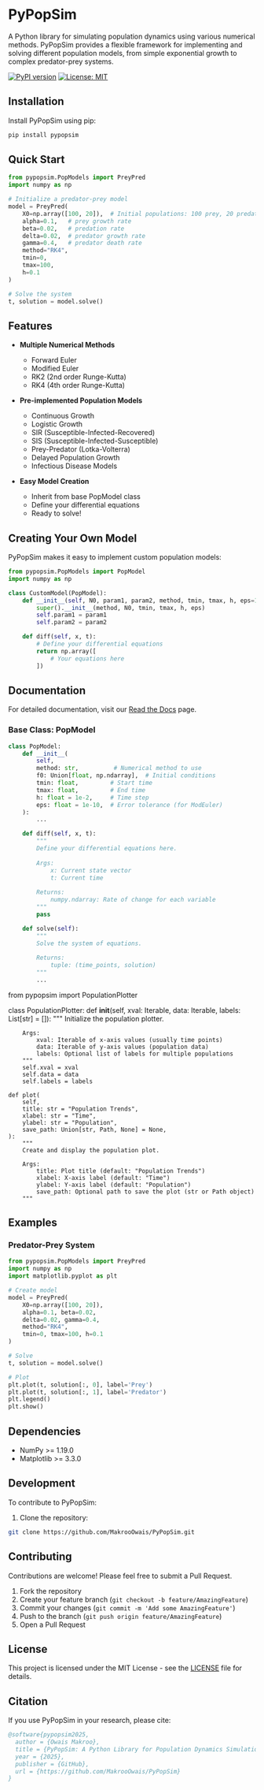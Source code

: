 # PyPopSim

A Python library for simulating population dynamics using various numerical methods. PyPopSim provides a flexible framework for implementing and solving different population models, from simple exponential growth to complex predator-prey systems.

[![PyPI version](https://badge.fury.io/py/pypopsim.svg)](https://badge.fury.io/py/pypopsim)
[![License: MIT](https://img.shields.io/badge/License-MIT-yellow.svg)](https://opensource.org/licenses/MIT)

## Installation

Install PyPopSim using pip:

```bash
pip install pypopsim
```

## Quick Start

```python
from pypopsim.PopModels import PreyPred
import numpy as np

# Initialize a predator-prey model
model = PreyPred(
    X0=np.array([100, 20]),  # Initial populations: 100 prey, 20 predators
    alpha=0.1,   # prey growth rate
    beta=0.02,   # predation rate
    delta=0.02,  # predator growth rate
    gamma=0.4,   # predator death rate
    method="RK4",
    tmin=0,
    tmax=100,
    h=0.1
)

# Solve the system
t, solution = model.solve()
```

## Features

- **Multiple Numerical Methods**
  - Forward Euler
  - Modified Euler
  - RK2 (2nd order Runge-Kutta)
  - RK4 (4th order Runge-Kutta)

- **Pre-implemented Population Models**
  - Continuous Growth
  - Logistic Growth
  - SIR (Susceptible-Infected-Recovered)
  - SIS (Susceptible-Infected-Susceptible)
  - Prey-Predator (Lotka-Volterra)
  - Delayed Population Growth
  - Infectious Disease Models

- **Easy Model Creation**
  - Inherit from base PopModel class
  - Define your differential equations
  - Ready to solve!

## Creating Your Own Model

PyPopSim makes it easy to implement custom population models:

```python
from pypopsim.PopModels import PopModel
import numpy as np

class CustomModel(PopModel):
    def __init__(self, N0, param1, param2, method, tmin, tmax, h, eps=1e-10):
        super().__init__(method, N0, tmin, tmax, h, eps)
        self.param1 = param1
        self.param2 = param2

    def diff(self, x, t):
        # Define your differential equations
        return np.array([
            # Your equations here
        ])
```

## Documentation

For detailed documentation, visit our [Read the Docs](https://pypopsim.readthedocs.io/) page.

### Base Class: PopModel

```python
class PopModel:
    def __init__(
        self,
        method: str,          # Numerical method to use
        f0: Union[float, np.ndarray],  # Initial conditions
        tmin: float,         # Start time
        tmax: float,         # End time
        h: float = 1e-2,     # Time step
        eps: float = 1e-10,  # Error tolerance (for ModEuler)
    ):
        ...

    def diff(self, x, t):
        """
        Define your differential equations here.
        
        Args:
            x: Current state vector
            t: Current time
            
        Returns:
            numpy.ndarray: Rate of change for each variable
        """
        pass

    def solve(self):
        """
        Solve the system of equations.
        
        Returns:
            tuple: (time_points, solution)
        """
        ...
```

from pypopsim import PopulationPlotter

class PopulationPlotter:
    def __init__(self, xval: Iterable, data: Iterable, labels: List[str] = []):
        """
        Initialize the population plotter.
        
        Args:
            xval: Iterable of x-axis values (usually time points)
            data: Iterable of y-axis values (population data)
            labels: Optional list of labels for multiple populations
        """
        self.xval = xval
        self.data = data
        self.labels = labels

    def plot(
        self,
        title: str = "Population Trends",
        xlabel: str = "Time",
        ylabel: str = "Population",
        save_path: Union[str, Path, None] = None,
    ):
        """
        Create and display the population plot.
        
        Args:
            title: Plot title (default: "Population Trends")
            xlabel: X-axis label (default: "Time")
            ylabel: Y-axis label (default: "Population")
            save_path: Optional path to save the plot (str or Path object)
        """

## Examples

### Predator-Prey System

```python
from pypopsim.PopModels import PreyPred
import numpy as np
import matplotlib.pyplot as plt

# Create model
model = PreyPred(
    X0=np.array([100, 20]),
    alpha=0.1, beta=0.02,
    delta=0.02, gamma=0.4,
    method="RK4",
    tmin=0, tmax=100, h=0.1
)

# Solve
t, solution = model.solve()

# Plot
plt.plot(t, solution[:, 0], label='Prey')
plt.plot(t, solution[:, 1], label='Predator')
plt.legend()
plt.show()
```

## Dependencies

- NumPy >= 1.19.0
- Matplotlib >= 3.3.0

## Development

To contribute to PyPopSim:

1. Clone the repository:
```bash
git clone https://github.com/MakrooOwais/PyPopSim.git
```


## Contributing

Contributions are welcome! Please feel free to submit a Pull Request.

1. Fork the repository
2. Create your feature branch (`git checkout -b feature/AmazingFeature`)
3. Commit your changes (`git commit -m 'Add some AmazingFeature'`)
4. Push to the branch (`git push origin feature/AmazingFeature`)
5. Open a Pull Request

## License

This project is licensed under the MIT License - see the [LICENSE](LICENSE) file for details.

## Citation

If you use PyPopSim in your research, please cite:

```bibtex
@software{pypopsim2025,
  author = {Owais Makroo},
  title = {PyPopSim: A Python Library for Population Dynamics Simulation},
  year = {2025},
  publisher = {GitHub},
  url = {https://github.com/MakrooOwais/PyPopSim}
}
```